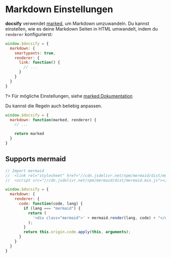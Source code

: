 # Markdown Einstellungen

**docsify** verwendet [marked](https://github.com/chjj/marked), um Markdown umzuwandeln. Du kannst einstellen, wie es deine Markdown Seiten in HTML umwandelt, indem du `renderer` konfigurierst:

```js
window.$docsify = {
  markdown: {
    smartypants: true,
    renderer: {
      link: function() {
        // ...
      }
    }
  }
}
```

?> Für mögliche Einstellungen, siehe [marked Dokumentation](https://github.com/chjj/marked#options-1)

Du kannst die Regeln auch beliebig anpassen.

```js
window.$docsify = {
  markdown: function(marked, renderer) {
    // ...

    return marked
  }
}
```


## Supports mermaid

```js
// Import mermaid
//  <link rel="stylesheet" href="//cdn.jsdelivr.net/npm/mermaid/dist/mermaid.min.css">
//  <script src="//cdn.jsdelivr.net/npm/mermaid/dist/mermaid.min.js"></script>

window.$docsify = {
  markdown: {
    renderer: {
      code: function(code, lang) {
        if (lang === "mermaid") {
          return (
            '<div class="mermaid">' + mermaid.render(lang, code) + "</div>"
          );
        }
        return this.origin.code.apply(this, arguments);
      }
    }
  }
}
```

